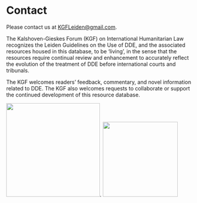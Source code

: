 # Contact

Please contact us at <KGFLeiden@gmail.com>.

The Kalshoven-Gieskes Forum (KGF) on International Humanitarian Law recognizes the Leiden Guidelines on the Use of DDE, and the associated resources housed in this database, to be ‘living’, in the sense that the resources require continual review and enhancement to accurately reflect the evolution of the treatment of DDE before international courts and tribunals. 

The KGF welcomes readers’ feedback, commentary, and novel information related to DDE. The KGF also welcomes requests to collaborate or support the continued development of this resource database. 

<img src="/assets/KGF-logo-hidef.jpg" width="250" height="250">.                   <img src="/assets/Leiden-logo-hidef-final.png" width="200" height="200">
